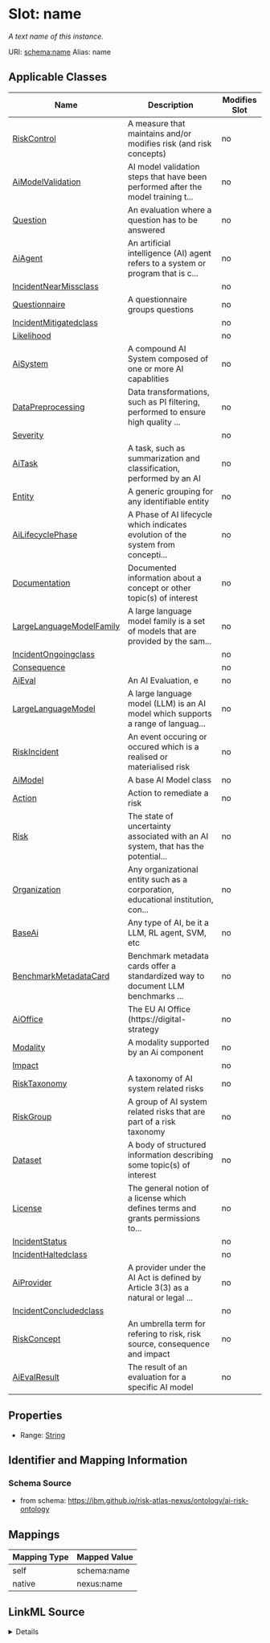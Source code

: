 

# Slot: name


_A text name of this instance._





URI: [schema:name](http://schema.org/name)
Alias: name

<!-- no inheritance hierarchy -->





## Applicable Classes

| Name | Description | Modifies Slot |
| --- | --- | --- |
| [RiskControl](RiskControl.md) | A measure that maintains and/or modifies risk (and risk concepts) |  no  |
| [AiModelValidation](AiModelValidation.md) | AI model validation steps that have been performed after the model training t... |  no  |
| [Question](Question.md) | An evaluation where a question has to be answered |  no  |
| [AiAgent](AiAgent.md) | An artificial intelligence (AI) agent refers to a system or program that is c... |  no  |
| [IncidentNearMissclass](IncidentNearMissclass.md) |  |  no  |
| [Questionnaire](Questionnaire.md) | A questionnaire groups questions |  no  |
| [IncidentMitigatedclass](IncidentMitigatedclass.md) |  |  no  |
| [Likelihood](Likelihood.md) |  |  no  |
| [AiSystem](AiSystem.md) | A compound AI System composed of one or more AI capablities |  no  |
| [DataPreprocessing](DataPreprocessing.md) | Data transformations, such as PI filtering, performed to ensure high quality ... |  no  |
| [Severity](Severity.md) |  |  no  |
| [AiTask](AiTask.md) | A task, such as summarization and classification, performed by an AI |  no  |
| [Entity](Entity.md) | A generic grouping for any identifiable entity |  no  |
| [AiLifecyclePhase](AiLifecyclePhase.md) | A Phase of AI lifecycle which indicates evolution of the system from concepti... |  no  |
| [Documentation](Documentation.md) | Documented information about a concept or other topic(s) of interest |  no  |
| [LargeLanguageModelFamily](LargeLanguageModelFamily.md) | A large language model family is a set of models that are provided by the sam... |  no  |
| [IncidentOngoingclass](IncidentOngoingclass.md) |  |  no  |
| [Consequence](Consequence.md) |  |  no  |
| [AiEval](AiEval.md) | An AI Evaluation, e |  no  |
| [LargeLanguageModel](LargeLanguageModel.md) | A large language model (LLM) is an AI model which supports a range of languag... |  no  |
| [RiskIncident](RiskIncident.md) | An event occuring or occured which is a realised or materialised risk |  no  |
| [AiModel](AiModel.md) | A base AI Model class |  no  |
| [Action](Action.md) | Action to remediate a risk |  no  |
| [Risk](Risk.md) | The state of uncertainty associated with an AI system, that has the potential... |  no  |
| [Organization](Organization.md) | Any organizational entity such as a corporation, educational institution, con... |  no  |
| [BaseAi](BaseAi.md) | Any type of AI, be it a LLM, RL agent, SVM, etc |  no  |
| [BenchmarkMetadataCard](BenchmarkMetadataCard.md) | Benchmark metadata cards offer a standardized way to document LLM benchmarks ... |  no  |
| [AiOffice](AiOffice.md) | The EU AI Office (https://digital-strategy |  no  |
| [Modality](Modality.md) | A modality supported by an Ai component |  no  |
| [Impact](Impact.md) |  |  no  |
| [RiskTaxonomy](RiskTaxonomy.md) | A taxonomy of AI system related risks |  no  |
| [RiskGroup](RiskGroup.md) | A group of AI system related risks that are part of a risk taxonomy |  no  |
| [Dataset](Dataset.md) | A body of structured information describing some topic(s) of interest |  no  |
| [License](License.md) | The general notion of a license which defines terms and grants permissions to... |  no  |
| [IncidentStatus](IncidentStatus.md) |  |  no  |
| [IncidentHaltedclass](IncidentHaltedclass.md) |  |  no  |
| [AiProvider](AiProvider.md) | A provider under the AI Act is defined by Article 3(3) as a natural or legal ... |  no  |
| [IncidentConcludedclass](IncidentConcludedclass.md) |  |  no  |
| [RiskConcept](RiskConcept.md) | An umbrella term for refering to risk, risk source, consequence and impact |  no  |
| [AiEvalResult](AiEvalResult.md) | The result of an evaluation for a specific AI model |  no  |







## Properties

* Range: [String](String.md)





## Identifier and Mapping Information







### Schema Source


* from schema: https://ibm.github.io/risk-atlas-nexus/ontology/ai-risk-ontology




## Mappings

| Mapping Type | Mapped Value |
| ---  | ---  |
| self | schema:name |
| native | nexus:name |




## LinkML Source

<details>
```yaml
name: name
description: A text name of this instance.
from_schema: https://ibm.github.io/risk-atlas-nexus/ontology/ai-risk-ontology
rank: 1000
slot_uri: schema:name
alias: name
domain_of:
- Entity
- BenchmarkMetadataCard
range: string

```
</details>
